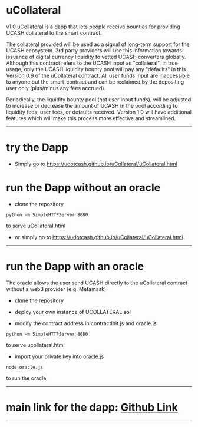 # uCollateral
v1.0
uCollateral is a dapp that lets people receive bounties for providing UCASH collateral to the smart contract.  

The collateral provided will be used as a signal of long-term support for the UCASH ecosystem.  3rd party providers will use this information towards issuance of digital currency liquidity to vetted UCASH converters globally.  Although this contract refers to the UCASH input as "collateral", in true usage, only the UCASH liquidity bounty pool will pay any "defaults" in this Version 0.9 of the uCollateral contract.  All user funds input are inaccessible to anyone but the smart-contract and can be reclaimed by the depositing user only (plus/minus any fees accrued).

Periodically, the liquidity bounty pool (not user input funds), will be adjusted to increase or decrease the amount of UCASH in the pool according to liquidity fees, user fees, or defaults received.  Version 1.0 will have additional features which will make this process more effective and streamlined.

---------------------------------------------------------------------------
# try the Dapp

- Simply go to https://udotcash.github.io/uCollateral/uCollateral.html

# run the Dapp without an oracle

- clone the repository

```python -m SimpleHTTPServer 8080```

to serve uCollateral.html

- or simply go to https://udotcash.github.io/uCollateral/uCollateral.html. 



---------------------------------------------------------------------------

# run the Dapp with an oracle
The oracle allows the user send UCASH directly to the uCollateral contract without a web3 provider (e.g. Metamask).

- clone the repository

- deploy your own instance of UCOLLATERAL.sol

- modify the contract address in contractInit.js and oracle.js

```python -m SimpleHTTPServer 8080```

to serve ucollateral.html

- import your private key into oracle.js

```node oracle.js```

to run the oracle

---------------------------------------------------------------------------

# main link for the dapp: <a href="https://udotcash.github.io/uCollateral/ucollateral.html">Github Link</a>

---------------------------------------------------------------------------
